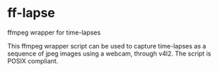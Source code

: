 # ff-lapse
ffmpeg wrapper for time-lapses

This ffmpeg wrapper script can be used to capture time-lapses as a sequence of jpeg images using a webcam, through v4l2.
The script is POSIX compliant.
